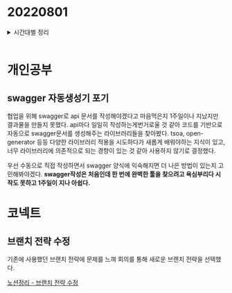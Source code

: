 # 20220801

<details>
<summary>시간대별 정리</summary>

### 아침

지난주 회고작성

월간회고작성

### 오전

월간회고작성

### 오후

월간회고작성마무리

코넥트 주간회고 작성

swagger 자동 생성기 포기

댓글컴포넌트 마무리

### 저녁

댓글 컴포넌트 진행

브랜치 전략 수정

</details>
<br>

# 개인공부

## swagger 자동생성기 포기

협업을 위해 swagger로 api 문서를 작성해야겠다고 마음먹은지 1주일이나 지났지만 결과물을 만들지 못했다. api마다 일일히 작성하는게번거로울 것 같아 코드를 기반으로 자동으로 swagger문서를 생성해주는 라이브러리들을 찾아봤다. tsoa, open-generator 등등 다양한 라이브러리 적용을 시도하다가 새롭게 배워야하는 지식이 있고, 너무 라이브러리에 의존적으로 되는 경향이 있는 것 같아 사용하지 않기로 결정했다.

우선 수동으로 직접 작성하면서 swagger 양식에 익숙해지면 더 나은 방법이 있는지 고민해봐야겠다. **swagger작성은 처음인데 한 번에 완벽한 툴을 찾으려고 욕심부리다 시작도 못하고 1주일이 지나 아쉽다.**

# 코넥트

## 브랜치 전략 수정

기존에 사용했던 브랜치 전략에 문제를 느껴 회의를 통해 새로운 브랜치 전략을 선택했다.

[노션정리 - 브랜치 전략 수정](https://www.notion.so/d2a4297e79344a6eaa02970310af5180)
